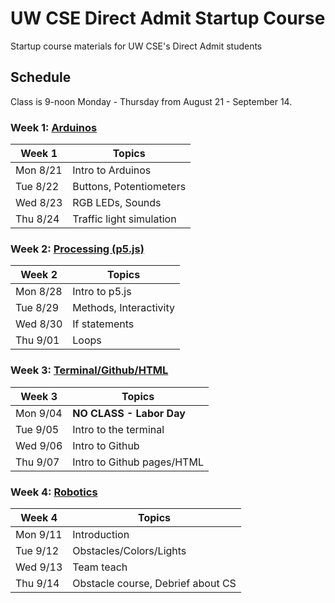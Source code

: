 # UW CSE Direct Admit Startup Course
Startup course materials for UW CSE's Direct Admit students

## Schedule
Class is 9-noon Monday - Thursday from August 21 - September 14.

### Week 1: [Arduinos](topics/arduino/)

| Week 1   | Topics
|--------- |----------------
| Mon 8/21 | Intro to Arduinos
| Tue 8/22 | Buttons, Potentiometers
| Wed 8/23 | RGB LEDs, Sounds
| Thu 8/24 | Traffic light simulation

### Week 2: [Processing (p5.js)](topics/p5js/)

| Week 2   | Topics
|--------- |----------------
| Mon 8/28 | Intro to p5.js
| Tue 8/29 | Methods, Interactivity
| Wed 8/30 | If statements
| Thu 9/01 | Loops


### Week 3: [Terminal/Github/HTML](topics/html/)

| Week 3   | Topics
|--------- |----------------
| Mon 9/04 | **NO CLASS - Labor Day**
| Tue 9/05 | Intro to the terminal
| Wed 9/06 | Intro to Github
| Thu 9/07 | Intro to Github pages/HTML

### Week 4: [Robotics](topics/edison/)

| Week 4   | Topics
|--------- |----------------
| Mon 9/11 | Introduction
| Tue 9/12 | Obstacles/Colors/Lights
| Wed 9/13 | Team teach
| Thu 9/14 | Obstacle course, Debrief about CS
